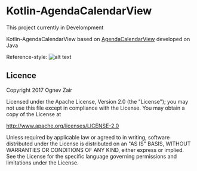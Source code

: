 # Kotlin-AgendaCalendarView
This project currently in Develompment

Kotlin-AgendaCalendarView based on [AgendaCalendarView](https://github.com/Tibolte/AgendaCalendarView) developed on Java




Reference-style: 
![alt text][logo]

[logo]: https://github.com/ognev-zair/Kotlin-AgendaCalendarView/blob/master/calendar.gif

Licence
-----------

 Copyright 2017 Ognev Zair

Licensed under the Apache License, Version 2.0 (the "License");
you may not use this file except in compliance with the License.
You may obtain a copy of the License at

   http://www.apache.org/licenses/LICENSE-2.0

Unless required by applicable law or agreed to in writing, software
distributed under the License is distributed on an "AS IS" BASIS,
WITHOUT WARRANTIES OR CONDITIONS OF ANY KIND, either express or implied.
See the License for the specific language governing permissions and
limitations under the License.
